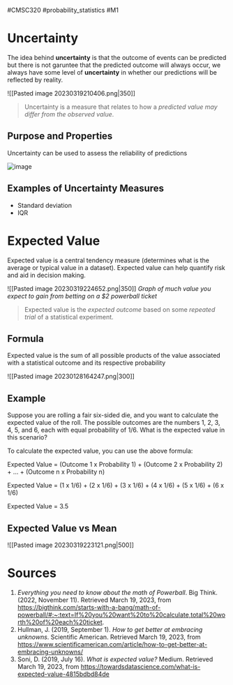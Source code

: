 #CMSC320 #probability_statistics #M1 

# Uncertainty
The idea behind **uncertainty** is that the outcome of events can be predicted but there is not garuntee that the predicted outcome will always occur, we always have some level of **uncertainty** in whether our predictions will be reflected by reality. 

![[Pasted image 20230319210406.png|350]]

> Uncertainty is a measure that relates to how a *predicted value may differ from the observed value*.

## Purpose and Properties
Uncertainty can be used to assess the reliability of predictions

![image](https://user-images.githubusercontent.com/53871641/226337532-c9ea556c-88a6-47b5-87a4-f1682fa7cab8.png)

## Examples of Uncertainty Measures
- Standard deviation
- IQR

# Expected Value
Expected value is a central tendency measure (determines what is the average or typical value in a dataset). Expected value can help quantify risk and aid in decision making. 

![[Pasted image 20230319224652.png|350]]
*Graph of much value you expect to gain from betting on a $2 powerball ticket*

> Expected value is the *expected outcome* based on some *repeated trial* of a statistical experiment. 

## Formula
Expected value is the sum of all possible products of the value associated with a statistical outcome and its respective probability

![[Pasted image 20230128164247.png|300]]

## Example
Suppose you are rolling a fair six-sided die, and you want to calculate the expected value of the roll. The possible outcomes are the numbers 1, 2, 3, 4, 5, and 6, each with equal probability of 1/6. What is the expected value in this scenario?

To calculate the expected value, you can use the above formula:

Expected Value = (Outcome 1 x Probability 1) + (Outcome 2 x Probability 2) + ... + (Outcome n x Probability n)

Expected Value = (1 x 1/6) + (2 x 1/6) + (3 x 1/6) + (4 x 1/6) + (5 x 1/6) + (6 x 1/6)

Expected Value = 3.5

## Expected Value vs Mean
![[Pasted image 20230319223121.png|500]]

# Sources
1. _Everything you need to know about the math of Powerball_. Big Think. (2022, November 11). Retrieved March 19, 2023, from https://bigthink.com/starts-with-a-bang/math-of-powerball/#:~:text=If%20you%20want%20to%20calculate,total%20worth%20of%20each%20ticket.
2. Hullman, J. (2019, September 1). _How to get better at embracing unknowns_. Scientific American. Retrieved March 19, 2023, from https://www.scientificamerican.com/article/how-to-get-better-at-embracing-unknowns/
3. Soni, D. (2019, July 16). _What is expected value?_ Medium. Retrieved March 19, 2023, from https://towardsdatascience.com/what-is-expected-value-4815bdbd84de


